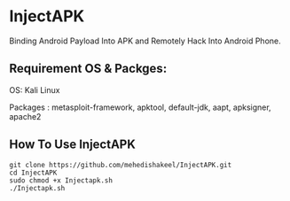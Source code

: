 # InjectAPK
Binding Android Payload Into APK and Remotely Hack Into Android Phone.

## Requirement OS & Packges:

OS: Kali Linux

Packages : metasploit-framework, apktool, default-jdk, aapt, apksigner, apache2

## How To Use InjectAPK
```
git clone https://github.com/mehedishakeel/InjectAPK.git
cd InjectAPK
sudo chmod +x Injectapk.sh
./Injectapk.sh
```





